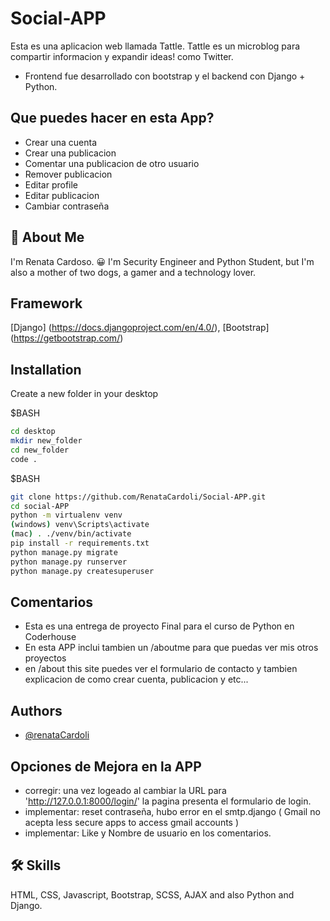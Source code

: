 # Social-APP
Esta es una aplicacion web llamada Tattle. 
Tattle es un microblog para compartir informacion y expandir ideas! como Twitter. 

* Frontend fue desarrollado con bootstrap y el backend con Django + Python. 

## Que puedes hacer en esta App?
- Crear una cuenta
- Crear una publicacion
- Comentar una publicacion de otro usuario
- Remover publicacion 
- Editar profile
- Editar publicacion
- Cambiar contraseña

## 🚀 About Me
I'm Renata Cardoso. 😀
I'm Security Engineer and Python Student, but I'm also a mother of two dogs, a gamer and a technology lover.


## Framework 
[Django] (https://docs.djangoproject.com/en/4.0/),
[Bootstrap] (https://getbootstrap.com/)

## Installation
Create a new folder in your desktop 

$BASH
```bash
cd desktop
mkdir new_folder
cd new_folder
code .
```
$BASH

```bash
git clone https://github.com/RenataCardoli/Social-APP.git
cd social-APP
python -m virtualenv venv
(windows) venv\Scripts\activate
(mac) . ./venv/bin/activate 
pip install -r requirements.txt
python manage.py migrate  
python manage.py runserver 
python manage.py createsuperuser

```
## Comentarios
- Esta es una entrega de proyecto Final para el curso de Python en Coderhouse
- En esta APP inclui tambien un /aboutme para que puedas ver mis otros proyectos
- en /about this site puedes ver el formulario de contacto y tambien explicacion de como crear cuenta, publicacion y etc...

## Authors

- [@renataCardoli](https://github.com/RenataCardoli/)

## Opciones de Mejora en la APP

- corregir: una vez logeado al cambiar la URL para 'http://127.0.0.1:8000/login/' la pagina presenta el formulario de login. 
- implementar: reset contraseña, hubo error en el smtp.django ( Gmail no acepta less secure apps to access gmail accounts )
- implementar: Like y Nombre de usuario en los comentarios. 

## 🛠 Skills
HTML, CSS, Javascript, Bootstrap, SCSS, AJAX and also Python and Django. 
